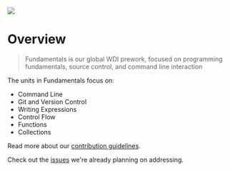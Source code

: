 ![](https://ga-dash.s3.amazonaws.com/production/assets/logo-9f88ae6c9c3871690e33280fcf557f33.png)

# Overview
> Fundamentals is our global WDI prework, focused on programming fundamentals, source control, and command line interaction

The units in Fundamentals focus on:
- Command Line
- Git and Version Control
- Writing Expressions
- Control Flow
- Functions
- Collections

Read more about our [contribution guidelines](CONTRIBUTING.md).

Check out the [issues](https://github.com/generalassembly/fundamentals/issues) we're already planning on addressing.
